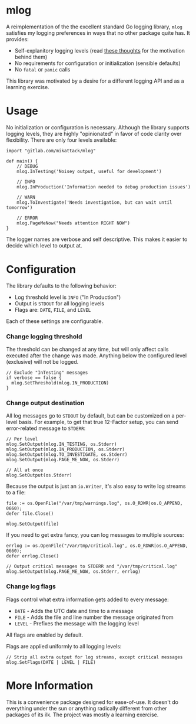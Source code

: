# mlog

A reimplementation of the the excellent standard Go logging library, `mlog` satisfies my logging preferences in ways that no other package quite has.  It provides:

- Self-explanitory logging levels (read [these thoughts](http://labs.ig.com/logging-level-wrong-abstraction) for the motivation behind them)
- No requirements for configuration or initialization (sensible defaults)
- No `fatal` or `panic` calls

This library was motivated by a desire for a different logging API and as a learning exercise.


# Usage

No initialization or configuration is necessary.  Although the library supports logging levels, they are highly "opinionated" in favor of code clarity over flexibility. There are only four levels available:

```
import "gitlab.com/mikattack/mlog"

def main() {
    // DEBUG
    mlog.InTesting('Noisey output, useful for development')

    // INFO
    mlog.InProduction('Information needed to debug production issues')

    // WARN
    mlog.ToInvestigate('Needs investigation, but can wait until tomorrow')

    // ERROR
    mlog.PageMeNow("Needs attention RIGHT NOW")
}
```

The logger names are verbose and self descriptive. This makes it easier to decide which level to output at.


# Configuration

The library defaults to the following behavior:

- Log threshold level is `INFO` ("In Production")
- Output is `STDOUT` for all logging levels
- Flags are: `DATE`, `FILE`, and `LEVEL`

Each of these settings are configurable.

### Change logging threshold

The threshold can be changed at any time, but will only affect calls executed after the change was made. Anything below the configured level (exclusive) will not be logged.

```
// Exclude "InTesting" messages
if verbose == false {
  mlog.SetThreshold(mlog.IN_PRODUCTION)
}
```

### Change output destination

All log messages go to `STDOUT` by default, but can be customized on a per-level basis.  For example, to get that true 12-Factor setup, you can send error-related message to `STDERR`:

```
// Per level
mlog.SetOutput(mlog.IN_TESTING, os.Stderr)
mlog.SetOutput(mlog.IN_PRODUCTION, os.Stderr)
mlog.SetOutput(mlog.TO_INVESTIGATE, os.Stderr)
mlog.SetOutput(mlog.PAGE_ME_NOW, os.Stderr)

// All at once
mlog.SetOutput(os.Stderr)
```

Because the output is just an `io.Writer`, it's also easy to write log streams to a file:

```
file := os.OpenFile("/var/tmp/warnings.log", os.O_RDWR|os.O_APPEND, 0660);
defer file.Close()

mlog.SetOutput(file)
```

If you need to get extra fancy, you can log messages to multiple sources:

```
errlog := os.OpenFile("/var/tmp/critical.log", os.O_RDWR|os.O_APPEND, 0660);
defer errlog.Close()

// Output critical messages to STDERR and "/var/tmp/critical.log"
mlog.SetOutput(mlog.PAGE_ME_NOW, os.Stderr, errlog)
```

### Change log flags

Flags control what extra information gets added to every message:

- `DATE` - Adds the UTC date and time to a message
- `FILE` - Adds the file and line number the message originated from
- `LEVEL` - Prefixes the message with the logging level

All flags are enabled by default.

Flags are applied uniformly to all logging levels:

```
// Strip all extra output for log streams, except critical messages
mlog.SetFlags(DATE | LEVEL | FILE)
```


# More Information

This is a convenience package designed for ease-of-use.  It doesn't do everything under the sun or anything radically different from other packages of its ilk.  The project was mostly a learning exercise.
